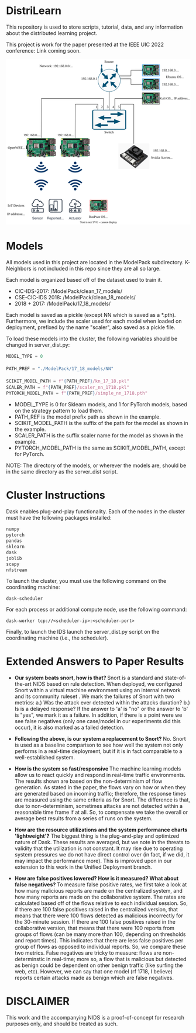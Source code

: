 # DistriLearn
This repository is used to store scripts, tutorial, data, and any information about the distributed learning project.

This project is work for the paper presented at the IEEE UIC 2022 conference: Link coming soon.

![Topo](Network.svg)


# Models

All models used in this project are located in the ModelPack subdirectory. K-Neighbors is not included in this repo since they are all so large. 

Each model is organized based off of the dataset used to train it. 
 * CIC-IDS-2017: /ModelPack/clean_17_models/
 * CSE-CIC-IDS 2018: /ModelPack/clean_18_models/
 * 2018 + 2017: /ModelPack/17_18_models/

Each model is saved as a pickle (except NN which is saved as a \*.pth). Furthermore, we include the scaler used for each model when loaded on deployment, prefixed by the name "scaler", also saved as a pickle file. 

To load these models into the cluster, the following variables should be changed in server_dist.py:

```python
MODEL_TYPE = 0 

PATH_PREF = "./ModelPack/17_18_models/NN"

SCIKIT_MODEL_PATH = f"{PATH_PREF}/kn_17_18.pkl"
SCALER_PATH = f"{PATH_PREF}/scaler_nn_1718.pkl"
PYTORCH_MODEL_PATH = f"{PATH_PREF}/simple_nn_1718.pth"

```

* MODEL_TYPE is 0 for Sklearn models, and 1 for PyTorch models, based on the strategy pattern to load them.
* PATH_REF is the model prefix path as shown in the example.
* SCIKIT_MODEL_PATH is the suffix of the path for the model as shown in the example.
* SCALER_PATH is the suffix scaler name for the model as shown in the example.
* PYTORCH_MODEL_PATH is the same as SCIKIT_MODEL_PATH, except for PyTorch.


NOTE: The directory of the models, or wherever the models are, should be in the same directory as the server_dist script.


# Cluster Instructions

Dask enables plug-and-play functionality. Each of the nodes in the cluster must have the following packages installed:
```
numpy 
pytorch
pandas
sklearn
dask
joblib
scapy
nfstream
```
To launch the cluster, you must use the following command on the coordinating machine:
```
dask-scheduler
```

For each process or additional compute node, use the following command:
```
dask-worker tcp://<scheduler-ip>:<scheduler-port>
```

Finally, to launch the IDS launch the server_dist.py script on the coordinating machine (i.e., the scheduler).

# Extended Answers to Paper Results 

* <b>Our system beats snort, how is that? </b> Snort is a standard and state-of-the-art NIDS based on rule detection. When deployed, we configured Snort within a virtual machine environment using an internal network and its <it> community ruleset </it>. We mark the failures of Snort with two metrics: a.) Was the attack ever detected within the attacks duration? b.) Is is a delayed response? If the answer to 'a' is  "no" or the answer to 'b' is "yes", we mark it as a failure. In addition, if there is a point were we see false negatives (only one case/model in our experiments did this occur), it is also marked as a failed detection.

* <b> Following the above, is our system a replacement to Snort? </b> No. Snort is used as a baseline comparison to see how well the system not only performs in a real-time deployment, but if it is in fact comparable to a well-established system.

* <b> How is the system so fast/responsive </b> The machine learning models allow us to react quickly and respond in real-time traffic environments. The results shown are based on the non-determinism of flow generation. As stated in the paper, the flows vary on how or when they are generated based on incoming traffic; therefore, the response times are measured using the same criteria as for Snort. The difference is that, due to non-determinism, sometimes attacks are not detected within a reasonable time frame if at all. So, to compensate we take the overall or average best results from a series of runs on the system.

* <b> How are the resource utilizations and the system performance charts 'lightweight'?</b> The biggest thing is the plug-and-play and optimized nature of Dask. These results are averaged, but we note in the threats to validity that the utilization is not constant. It may rise due to operating system pressures we do not have direct control over (in fact, if we did, it may impact the performance more). This is improved upon in our extension to this work in the Unified Deployment branch.

* <b> How are false positives lowered? How is it measured? What about false negatives? </b> To measure false positive rates, we first take a look at how many malicious reports are made on the centralized system, and how many reports are made on the collaborative system. The rates are calculated based off of the flows relative to each individual session. So, if there are 100 false positives raised in the centralized version, that means that there were 100 flows detected as malicious incorrectly for the 30-minute session. If there are 100 false positives raised in the collaborative version, that means that there were 100 reports from groups of flows (can be many more than 100, depending on thresholds and report times). This indicates that there are less false positives per group of flows as opposed to individual reports. So, we compare these two metrics. False negatives are tricky to measure: flows are non-determinstic in real-time; more so, a flow that is malicious but detected as benign could be dependent on other benign traffic (like surfing the web, etc). However, we can say that one model (rf 1718, I believe) reports certain attacks made as benign which are false negatives.

# DISCLAIMER

This work and the accompanying NIDS is a proof-of-concept for research purposes only, and should be treated as such. 
